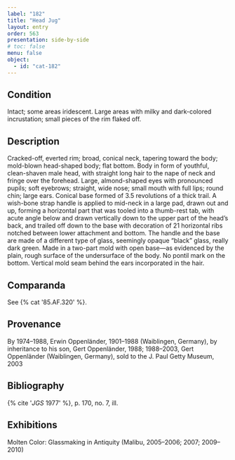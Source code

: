 ```yaml
---
label: "182"
title: "Head Jug"
layout: entry
order: 563
presentation: side-by-side
# toc: false
menu: false
object:
  - id: "cat-182"
---
```


## Condition

Intact; some areas iridescent. Large areas with milky and dark-colored incrustation; small pieces of the rim flaked off.

## Description

Cracked-off, everted rim; broad, conical neck, tapering toward the body; mold-blown head-shaped body; flat bottom. Body in form of youthful, clean-shaven male head, with straight long hair to the nape of neck and fringe over the forehead. Large, almond-shaped eyes with pronounced pupils; soft eyebrows; straight, wide nose; small mouth with full lips; round chin; large ears. Conical base formed of 3.5 revolutions of a thick trail. A wish-bone strap handle is applied to mid-neck in a large pad, drawn out and up, forming a horizontal part that was tooled into a thumb-rest tab, with acute angle below and drawn vertically down to the upper part of the head’s back, and trailed off down to the base with decoration of 21 horizontal ribs notched between lower attachment and bottom. The handle and the base are made of a different type of glass, seemingly opaque “black” glass, really dark green. Made in a two-part mold with open base—as evidenced by the plain, rough surface of the undersurface of the body. No pontil mark on the bottom. Vertical mold seam behind the ears incorporated in the hair.

## Comparanda

See {% cat '85.AF.320' %}.

## Provenance

By 1974–1988, Erwin Oppenländer, 1901–1988 (Waiblingen, Germany), by inheritance to his son, Gert Oppenländer, 1988; 1988–2003, Gert Oppenländer (Waiblingen, Germany), sold to the J. Paul Getty Museum, 2003

## Bibliography

{% cite '*JGS* 1977' %}, p. 170, no. 7, ill.

## Exhibitions

Molten Color: Glassmaking in Antiquity (Malibu, 2005–2006; 2007; 2009–2010)